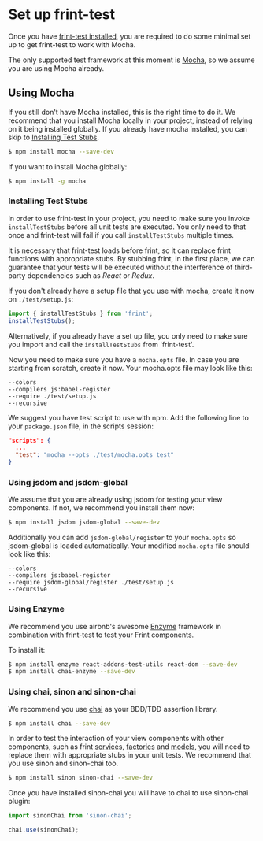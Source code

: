 # Set up frint-test

Once you have [frint-test installed](../installation/README.md), you are required to do some minimal set up to get frint-test to work with Mocha.

The only supported test framework at this moment is [Mocha](https://mochajs.org/), so we assume you are using Mocha already.

## Using Mocha

If you still don't have Mocha installed, this is the right time to do it.  We recommend that you install Mocha locally in your project, instead of relying on it being installed globally.  If you already have mocha installed, you can skip to [Installing Test Stubs](#installing-test-stubs).

```bash
$ npm install mocha --save-dev
```

If you want to install Mocha globally:

```bash
$ npm install -g mocha
```

### Installing Test Stubs

In order to use frint-test in your project, you need to make sure you invoke `installTestStubs` before all unit tests are executed.  You only need to that once and frint-test will fail if you call `installTestStubs` multiple times.

It is necessary that frint-test loads before frint, so it can replace frint functions with appropriate stubs.  By stubbing frint, in the first place, we can guarantee that your tests will be executed without the interference of third-party dependencies such as *React* or *Redux*.

If you don't already have a setup file that you use with mocha, create it now on `./test/setup.js`:

```js
import { installTestStubs } from 'frint';
installTestStubs();
```

Alternatively, if you already have a set up file, you only need to make sure you import and call the `installTestStubs` from 'frint-test'.

Now you need to make sure you have a `mocha.opts` file.  In case you are starting from scratch, create it now.  Your mocha.opts file may look like this:

```
--colors
--compilers js:babel-register
--require ./test/setup.js
--recursive
```

We suggest you have test script to use with npm.  Add the following line to your `package.json` file, in the scripts session:

```json
"scripts": {
  ...
  "test": "mocha --opts ./test/mocha.opts test"
}
```

### Using jsdom and jsdom-global

We assume that you are already using jsdom for testing your view components.  If not, we recommend you install them now:

```bash
$ npm install jsdom jsdom-global --save-dev
```

Additionally you can add `jsdom-global/register` to your `mocha.opts` so jsdom-global is loaded automatically.  Your modified `mocha.opts` file should look like this:

```
--colors
--compilers js:babel-register
--require jsdom-global/register ./test/setup.js
--recursive
```

### Using Enzyme

We recommend you use airbnb's awesome [Enzyme](airbnb.io/enzyme/) framework in combination with frint-test to test your Frint components.

To install it:

```bash
$ npm install enzyme react-addons-test-utils react-dom --save-dev
$ npm install chai-enzyme --save-dev
```

### Using chai, sinon and sinon-chai

We recommend you use [chai](http://chaijs.com/) as your BDD/TDD assertion library.

```bash
$ npm install chai --save-dev
```

In order to test the interaction of your view components with other components, such as frint [services](https://travix-international.github.io/frint/docs/api/createService.html), [factories](https://travix-international.github.io/frint/docs/api/createFactory.html) and [models](https://travix-international.github.io/frint/docs/api/Model.html), you will need to replace them with appropriate stubs in your unit tests.  We recommend that you use sinon and sinon-chai too.

```bash
$ npm install sinon sinon-chai --save-dev
```

Once you have installed sinon-chai you will have to chai to use sinon-chai plugin:

```js
import sinonChai from 'sinon-chai';

chai.use(sinonChai);
```
